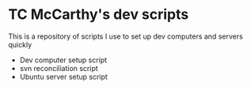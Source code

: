 # TC McCarthy's dev scripts

This is a repository of scripts I use to set up dev computers and servers quickly

* Dev computer setup script
* svn reconciliation script
* Ubuntu server setup script